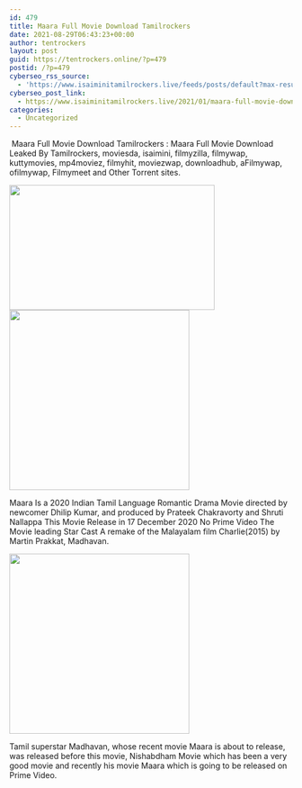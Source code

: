 ```yaml
---
id: 479
title: Maara Full Movie Download Tamilrockers
date: 2021-08-29T06:43:23+00:00
author: tentrockers
layout: post
guid: https://tentrockers.online/?p=479
postid: /?p=479
cyberseo_rss_source:
  - 'https://www.isaiminitamilrockers.live/feeds/posts/default?max-results=150&start-index=151'
cyberseo_post_link:
  - https://www.isaiminitamilrockers.live/2021/01/maara-full-movie-download-tamilrockers.html
categories:
  - Uncategorized
---
```

<meta content="&nbsp;Maara Full Movie Download Tamilrockers : Maara Full Movie Download Leaked By Tamilrockers, moviesda, isaimini, filmyzilla, filmywap, kuttym..." name="twitter:description" />

  


<center>
</center>

&nbsp;Maara Full Movie Download Tamilrockers : Maara Full Movie Download Leaked By Tamilrockers, moviesda, isaimini, filmyzilla, filmywap, kuttymovies, mp4moviez, filmyhit, moviezwap, downloadhub, aFilmywap, ofilmywap, Filmymeet and Other Torrent sites.<ins data-width="0" data-height="0" class="a31300e8ab1" data-domain="//aaaaaco.com" data-affquery="/f5ff9bfd5d/31300e8ab1/?placementName=default"></ins>

<div class="separator">
  <a href="https://1.bp.blogspot.com/-9TFM4zGatWk/X_MjVHE8vYI/AAAAAAAAAKs/Kthld7lNaFwkeUQ1IrX45-eVm2reBPwhACLcBGAsYHQ/s904/Capture.png" imageanchor="1"><img loading="lazy" border="0" data-original-height="571" data-original-width="904" height="222" src="https://1.bp.blogspot.com/-9TFM4zGatWk/X_MjVHE8vYI/AAAAAAAAAKs/Kthld7lNaFwkeUQ1IrX45-eVm2reBPwhACLcBGAsYHQ/w365-h222/Capture.png" width="365" /></a>
</div>



<div class="separator">
  <a href="https://aaaaaco.com/b7e8e06d99/de0218059b/?placementName=default" imageanchor="1" target="_blank" rel="noopener"><img border="0" data-original-height="166" data-original-width="800" src="https://1.bp.blogspot.com/-9V-pftkopvw/X_MjaxSemkI/AAAAAAAAAKw/VQSGVZA4_SsrU4MykQb4s775TG2tiMGhQCLcBGAsYHQ/s320/unnamed.gif" width="320" /></a>
</div>

<ins data-width="0" data-height="0" class="a31300e8ab1" data-domain="//aaaaaco.com" data-affquery="/f5ff9bfd5d/31300e8ab1/?placementName=default"></ins>

Maara Is a 2020 Indian Tamil Language Romantic Drama Movie directed by newcomer Dhilip Kumar, and produced by Prateek Chakravorty and Shruti Nallappa This Movie Release in 17 December 2020 No Prime Video The Movie leading Star Cast A remake of the Malayalam film Charlie(2015) by Martin Prakkat, Madhavan.<ins data-width="0" data-height="0" class="a31300e8ab1" data-domain="//aaaaaco.com" data-affquery="/f5ff9bfd5d/31300e8ab1/?placementName=default"></ins>

<div class="separator">
  <a href="https://aaaaaco.com/b7e8e06d99/de0218059b/?placementName=default" imageanchor="1" target="_blank" rel="noopener"><img border="0" data-original-height="166" data-original-width="800" src="https://1.bp.blogspot.com/-wKys9H_DJU4/X_MjhV1yqtI/AAAAAAAAAK0/b13uPNjfiS0fdZ_v13r1MEo2YnFRRRJcQCLcBGAsYHQ/s320/unnamed.gif" width="320" /></a>
</div>

Tamil superstar Madhavan, whose recent movie Maara is about to release, was released before this movie, Nishabdham Movie which has been a very good movie and recently his movie Maara which is going to be released on Prime Video.<ins data-width="0" data-height="0" class="a31300e8ab1" data-domain="//aaaaaco.com" data-affquery="/f5ff9bfd5d/31300e8ab1/?placementName=default"></ins>

<center>
</center>